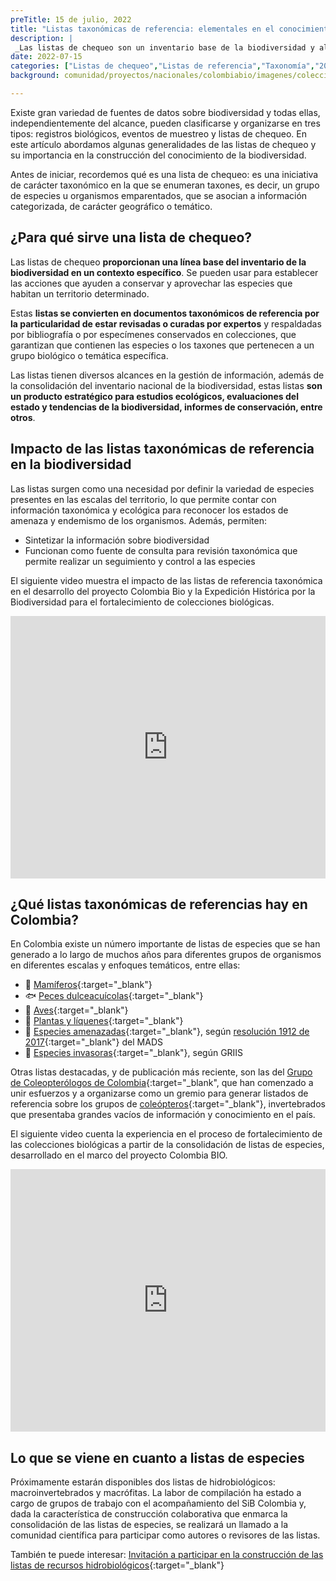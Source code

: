 ```yaml
---
preTitle: 15 de julio, 2022
title: "Listas taxonómicas de referencia: elementales en el conocimiento de la biodiversidad"
description: |
 _Las listas de chequeo son un inventario base de la biodiversidad y al ser revisadas por expertos se convierten en documentos de referencia_
date: 2022-07-15
categories: ["Listas de chequeo","Listas de referencia","Taxonomía","2022"]
background: comunidad/proyectos/nacionales/colombiabio/imagenes/coleccion-entomologica-de-la-universidad-nacional-de-colombia-sede-orinoquia/e-a-2-1024x682.jpg

---
```


Existe gran variedad de fuentes de datos sobre biodiversidad y todas ellas, independientemente del alcance, pueden clasificarse y organizarse en tres tipos: registros biológicos, eventos de muestreo y listas de chequeo. En este artículo abordamos algunas generalidades de las listas de chequeo y su importancia en la construcción del conocimiento de la biodiversidad.

Antes de iniciar, recordemos qué es una lista de chequeo: es una iniciativa de carácter taxonómico en la que se enumeran taxones, es decir, un grupo de especies u organismos emparentados, que se asocian a información categorizada, de carácter geográfico o temático. 

## ¿Para qué sirve una lista de chequeo?

Las listas de chequeo **proporcionan una línea base del inventario de la biodiversidad en un contexto específico**. Se pueden usar para establecer las acciones que ayuden a conservar y aprovechar las especies que habitan un territorio determinado.

Estas **listas se convierten en documentos taxonómicos de referencia por la particularidad de estar revisadas o curadas por expertos** y respaldadas por bibliografía o por especímenes conservados en colecciones, que garantizan que contienen las especies o los taxones que pertenecen a un grupo biológico o temática específica.

Las listas tienen diversos alcances en la gestión de información, además de la consolidación del inventario nacional de la biodiversidad, estas listas **son un producto estratégico para estudios ecológicos, evaluaciones del estado y tendencias de la biodiversidad, informes de conservación, entre otros**. 

## Impacto de las listas taxonómicas de referencia en la biodiversidad 

Las listas surgen como una necesidad por definir la variedad de especies presentes en las escalas del territorio, lo que permite contar con información taxonómica y ecológica para reconocer los estados de amenaza y endemismo de los organismos. Además, permiten: 

* Sintetizar la información sobre biodiversidad
* Funcionan como fuente de consulta para revisión taxonómica que permite realizar un seguimiento y control a las especies 

El siguiente video muestra el impacto de las listas de referencia taxonómica en el desarrollo del proyecto Colombia Bio y la Expedición Histórica por la Biodiversidad para el fortalecimiento de colecciones biológicas.

<iframe width="100%" height="420" src="https://www.youtube.com/embed/GBe92-MzHRI" title="YouTube video player" frameborder="0" allow="accelerometer; autoplay; clipboard-write; encrypted-media; gyroscope; picture-in-picture" allowfullscreen></iframe>

## ¿Qué listas taxonómicas de referencias hay en Colombia?

En Colombia existe un número importante de listas de especies que se han generado a lo largo de muchos años para diferentes grupos de organismos en diferentes escalas y enfoques temáticos, entre ellas:

* 🦥 [Mamíferos](https://doi.org/10.15472/kl1whs){:target="_blank"}
* 🐟 [Peces dulceacuícolas](https://doi.org/10.15472/numrso){:target="_blank"}
* 🦜 [Aves](https://doi.org/10.15472/qhsz0p){:target="_blank"}
* 🌿 [Plantas y líquenes](https://doi.org/10.15472/7avdhn){:target="_blank"}
* 🐢 [Especies amenazadas](https://doi.org/10.15472/5an5tz){:target="_blank"}, según [resolución 1912 de 2017](https://medioambiente.uexternado.edu.co/wp-content/uploads/sites/19/2017/11/Resoluci%C3%B3n-1912-de-2017.pdf){:target="_blank"} del MADS
* 🐌 [Especies invasoras](https://doi.org/10.15468/yznr8v){:target="_blank"}, según GRIIS

Otras listas destacadas, y de publicación más reciente, son las del [Grupo de Coleopterólogos de Colombia](https://sites.google.com/view/coleopcol/){:target="_blank", que han comenzado a unir esfuerzos y a organizarse como un gremio para generar listados de referencia sobre los grupos de [coleópteros](https://biodiversidad.co/dataset/search?q=coleoptera&type=CHECKLIST){:target="_blank"}, invertebrados que presentaba grandes vacíos de información y conocimiento en el país.

El siguiente video cuenta la experiencia en el proceso de fortalecimiento de las colecciones biológicas a partir de la consolidación de listas de especies, desarrollado en el marco del proyecto Colombia BIO.

<iframe width="100%" height="420" src="https://www.youtube.com/embed/2Foie1iCVtI" title="YouTube video player" frameborder="0" allow="accelerometer; autoplay; clipboard-write; encrypted-media; gyroscope; picture-in-picture" allowfullscreen></iframe>

## Lo que se viene en cuanto a listas de especies

Próximamente estarán disponibles dos listas de hidrobiológicos: macroinvertebrados y macrófitas. La labor de compilación ha estado a cargo de grupos de trabajo con el acompañamiento del SiB Colombia y, dada la característica de construcción colaborativa que enmarca la consolidación de las listas de especies, se realizará un llamado a la comunidad científica para participar como autores o revisores de las listas.

También te puede interesar: [Invitación a participar en la construcción de las listas de recursos hidrobiológicos](https://biodiversidad.co/post/2022/invitacion-hidrobiologicos){:target="_blank"}



